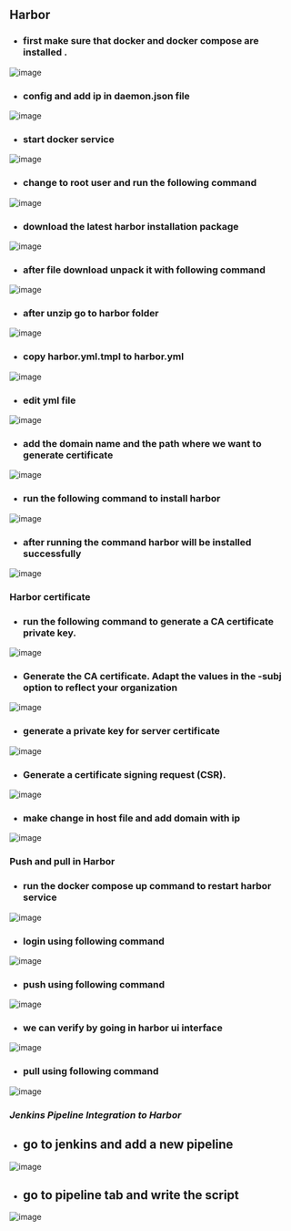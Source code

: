 ## Harbor
- ### first make sure that docker and docker compose are installed . 
![image](https://user-images.githubusercontent.com/103022040/169688594-745df4ab-42ce-4738-a3f1-67f5aeed8c18.png)
- ### config and add ip in daemon.json file
![image](https://user-images.githubusercontent.com/103022040/169689387-84637188-9edf-45d7-bc1b-5e64cf8942f6.png)
- ### start docker service
![image](https://user-images.githubusercontent.com/103022040/169689356-850cc4de-09c0-43b7-8b68-14ca0888bdbd.png)
- ### change to root user and run the following command
![image](https://user-images.githubusercontent.com/103022040/169691423-f4f63b85-4d2a-49b7-b441-39a1e9d37968.png)
- ### download the latest harbor installation package 
![image](https://user-images.githubusercontent.com/103022040/169691657-0470ba4d-e7cb-4edc-bb07-5d0f31691bd4.png)
- ### after file download unpack it with following command
![image](https://user-images.githubusercontent.com/103022040/169691737-43ba0185-b2ce-4407-ae8c-861b4262b3f7.png)
- ### after unzip go to harbor folder 
![image](https://user-images.githubusercontent.com/103022040/169691866-a62c0d53-95d5-4c43-a236-963183656385.png)
- ### copy harbor.yml.tmpl to harbor.yml
![image](https://user-images.githubusercontent.com/103022040/169691982-6afdab90-7a10-49ff-9272-373919e899a2.png)
- ### edit yml file
![image](https://user-images.githubusercontent.com/103022040/169692015-24d6d4c8-ad3a-4917-9104-4d788d77fc16.png)
- ### add the domain name and the path where we want to generate certificate
![image](https://user-images.githubusercontent.com/103022040/169692106-31cfcc99-ed46-480e-85b6-ba2e9db1b881.png)
- ### run the following command to install harbor
![image](https://user-images.githubusercontent.com/103022040/169692590-646f2339-30f5-4050-b740-f2f5b71811d1.png)
- ### after running the command harbor will be installed successfully
![image](https://user-images.githubusercontent.com/103022040/169692662-b7e0bf55-5255-45b7-bd61-58b8ae50f181.png)

### Harbor certificate
- ### run the following command to generate a CA certificate private key.
![image](https://user-images.githubusercontent.com/103022040/169692752-ee1ec8e5-8651-4e0d-bdb8-9f1aa631a58f.png)
- ### Generate the CA certificate. Adapt the values in the -subj option to reflect your organization
![image](https://user-images.githubusercontent.com/103022040/169692808-262ba4af-a9df-4188-a6b0-a1e5bfa4ef22.png)
- ### generate a private key for server certificate
![image](https://user-images.githubusercontent.com/103022040/169692851-272259cf-a96b-4f82-8dab-20e63f2859a6.png)
- ### Generate a certificate signing request (CSR).
![image](https://user-images.githubusercontent.com/103022040/169692886-a5e165de-932e-4f4b-b0ac-f7948faee18e.png)
- ### make change in host file and add domain with ip
![image](https://user-images.githubusercontent.com/103022040/169693008-3244d18f-df69-45ba-b328-f4c09276c670.png)

### Push and pull in Harbor
- ### run the docker compose up command to restart harbor service
![image](https://user-images.githubusercontent.com/103022040/169693047-4704ab69-5cc3-4ff6-8f7b-244cce1d00e1.png)
- ### login using following command
![image](https://user-images.githubusercontent.com/103022040/169693086-d064d35d-97d5-4430-a966-0d5d0bc37569.png)
- ### push using following command
![image](https://user-images.githubusercontent.com/103022040/169693124-1c872101-b376-42e4-99d8-191f96f8d5b5.png)
- ### we can verify by going in harbor ui interface
![image](https://user-images.githubusercontent.com/103022040/169693154-7d451a33-ad2b-44d2-82e1-49e4ece5f159.png)
- ### pull using following command
![image](https://user-images.githubusercontent.com/103022040/169693175-da31dba1-efeb-45da-8102-6235d0adebaf.png)

### *Jenkins Pipeline Integration to Harbor*
- ## go to jenkins and add a new pipeline 
![image](https://user-images.githubusercontent.com/103022040/169793826-85d16ae3-22de-4329-9e3c-2bad24356102.png)
- ## go to pipeline tab and write the script 
![image](https://user-images.githubusercontent.com/103022040/169794399-3a338b6a-258c-4d74-bd01-42a505c4f52f.png)



